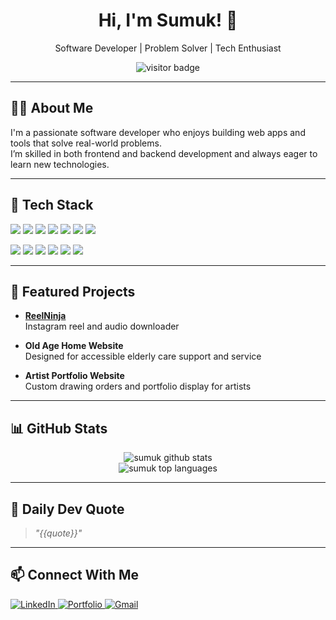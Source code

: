 <h1 align="center">Hi, I'm Sumuk! 👋</h1>

<p align="center">
  Software Developer | Problem Solver | Tech Enthusiast
</p>

<p align="center">
  <img src="https://visitor-badge.laobi.icu/badge?page_id=sumuk.sumuk" alt="visitor badge"/>
</p>

---

## 🧑‍💻 About Me

I'm a passionate software developer who enjoys building web apps and tools that solve real-world problems.  
I’m skilled in both frontend and backend development and always eager to learn new technologies.

---

## 🚀 Tech Stack

<p align="left">
  <img src="https://img.shields.io/badge/Java-ED8B00?style=for-the-badge&logo=openjdk&logoColor=white"/>
  <img src="https://img.shields.io/badge/Python-3776AB?style=for-the-badge&logo=python&logoColor=white"/>
  <img src="https://img.shields.io/badge/C-00599C?style=for-the-badge&logo=c&logoColor=white"/>
  <img src="https://img.shields.io/badge/C++-00599C?style=for-the-badge&logo=cplusplus&logoColor=white"/>
  <img src="https://img.shields.io/badge/HTML5-E34F26?style=for-the-badge&logo=html5&logoColor=white"/>
  <img src="https://img.shields.io/badge/CSS3-1572B6?style=for-the-badge&logo=css3&logoColor=white"/>
  <img src="https://img.shields.io/badge/JavaScript-F7DF1E?style=for-the-badge&logo=javascript&logoColor=black"/>
</p>

<p align="left">
  <img src="https://img.shields.io/badge/Django-092E20?style=for-the-badge&logo=django&logoColor=white"/>
  <img src="https://img.shields.io/badge/Bootstrap-7952B3?style=for-the-badge&logo=bootstrap&logoColor=white"/>
  <img src="https://img.shields.io/badge/TailwindCSS-38B2AC?style=for-the-badge&logo=tailwind-css&logoColor=white"/>
  <img src="https://img.shields.io/badge/Git-F05032?style=for-the-badge&logo=git&logoColor=white"/>
  <img src="https://img.shields.io/badge/GitHub-181717?style=for-the-badge&logo=github&logoColor=white"/>
  <img src="https://img.shields.io/badge/VSCode-007ACC?style=for-the-badge&logo=visual-studio-code&logoColor=white"/>
</p>

---

## 📂 Featured Projects

- **[ReelNinja](https://github.com/YOUR_USERNAME/ReelNinja)**  
  Instagram reel and audio downloader

- **Old Age Home Website**  
  Designed for accessible elderly care support and service

- **Artist Portfolio Website**  
  Custom drawing orders and portfolio display for artists

---

## 📊 GitHub Stats

<p align="center">
  <img src="https://github-readme-stats.vercel.app/api?username=sumuk&show_icons=true&theme=radical" alt="sumuk github stats"/>
  <br/>
  <img src="https://github-readme-stats.vercel.app/api/top-langs/?username=sumuk&layout=compact&theme=radical" alt="sumuk top languages"/>
</p>

---

## 🧠 Daily Dev Quote

> _"{{quote}}"_

---

## 📫 Connect With Me

<p align="left">
  <a href="https://www.linkedin.com/in/YOUR-LINKEDIN" target="_blank">
    <img src="https://img.shields.io/badge/LinkedIn-%230077B5?style=for-the-badge&logo=linkedin&logoColor=white" alt="LinkedIn"/>
  </a>
  
  <a href="https://your-portfolio-link.com" target="_blank">
    <img src="https://img.shields.io/badge/Portfolio-%23000000?style=for-the-badge&logo=firefox&logoColor=white" alt="Portfolio"/>
  </a>

  <a href="mailto:your.email@example.com">
    <img src="https://img.shields.io/badge/Email-D14836?style=for-the-badge&logo=gmail&logoColor=white" alt="Gmail"/>
  </a>
</p>